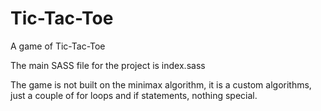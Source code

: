 # Tic-Tac-Toe
A game of Tic-Tac-Toe


The main SASS file for the project is index.sass

The game is not built on the minimax algorithm, it is a custom algorithms, just a couple of for loops and if statements, nothing special.
